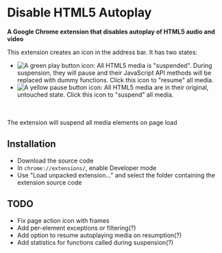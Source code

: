 # Disable HTML5 Autoplay
**A Google Chrome extension that disables autoplay of HTML5 audio and video**

This extension creates an icon in the address bar. It has two states:<br />
- ![A green play button icon](https://github.com/Eloston/suspend-html5-media/raw/master/images/resume_19.png "A green play button icon"): All HTML5 media is "suspended". During suspension, they will pause and their JavaScript API methods will be replaced with dummy functions. Click this icon to "resume" all media.
- ![A yellow pause button icon](https://github.com/Eloston/suspend-html5-media/raw/master/images/suspend_19.png "A yellow pause button icon"): All HTML5 media are in their original, untouched state. Click this icon to "suspend" all media.
<br />
<br />
The extension will suspend all media elements on page load

## Installation

- Download the source code
- In `chrome://extensions/`, enable Developer mode
- Use "Load unpacked extension..." and select the folder containing the extension source code

## TODO

- Fix page action icon with frames
- Add per-element exceptions or filtering(?)
- Add option to resume autoplaying media on resumption(?)
- Add statistics for functions called during suspension(?)

